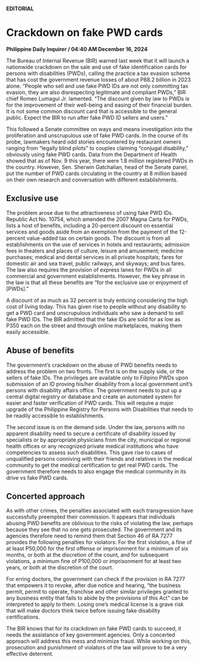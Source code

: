 **EDITORIAL**

# Crackdown on fake PWD cards

****Philippine Daily Inquirer / 04:40 AM December 16, 2024****

The Bureau of Internal Revenue (BIR) warned last week that it will launch a nationwide crackdown on the sale and use of fake identification cards for persons with disabilities (PWDs), calling the practice a tax evasion scheme that has cost the government revenue losses of about P88.2 billion in 2023 alone. “People who sell and use fake PWD IDs are not only committing tax evasion, they are also disrespecting legitimate and compliant PWDs,” BIR chief Romeo Lumagui Jr. lamented. “The discount given by law to PWDs is for the improvement of their well-being and easing of their financial burden. It is not some common discount card that is accessible to the general public. Expect the BIR to run after fake PWD ID sellers and users.”

This followed a Senate committee on ways and means investigation into the proliferation and unscrupulous use of fake PWD cards. In the course of its probe, lawmakers heard odd stories encountered by restaurant owners ranging from “legally blind pilots” to couples claiming “conjugal disability,” obviously using fake PWD cards. Data from the Department of Health showed that as of Nov. 9 this year, there were 1.8 million registered PWDs in the country. However, Sen. Sherwin Gatchalian, head of the Senate panel, put the number of PWD cards circulating in the country at 8 million based on their own research and conversation with different establishments.

## Exclusive use

The problem arose due to the attractiveness of using fake PWD IDs. Republic Act No. 10754, which amended the 2007 Magna Carta for PWDs, lists a host of benefits, including a 20-percent discount on essential services and goods aside from an exemption from the payment of the 12-percent value-added tax on certain goods. The discount is from all establishments on the use of services in hotels and restaurants; admission fees in theaters and places of culture, leisure and amusement; medicine purchases; medical and dental services in all private hospitals; fares for domestic air and sea travel, public railways, and skyways; and bus fares. The law also requires the provision of express lanes for PWDs in all commercial and government establishments. However, the key phrase in the law is that all these benefits are “for the exclusive use or enjoyment of [PWDs].”

A discount of as much as 32 percent is truly enticing considering the high cost of living today. This has given rise to people without any disability to get a PWD card and unscrupulous individuals who saw a demand to sell fake PWD IDs. The BIR admitted that the fake IDs are sold for as low as P350 each on the street and through online marketplaces, making them easily accessible.

## Abuse of benefits

The government’s crackdown on the abuse of PWD benefits needs to address the problem on two fronts. The first is on the supply side, or the sellers of fake IDs. The privileges are available only to Filipino PWDs upon submission of an ID proving his/her disability from a local government unit’s persons with disability affairs office. The government needs to put up a central digital registry or database and create an automated system for easier and faster verification of PWD cards. This will require a major upgrade of the Philippine Registry for Persons with Disabilities that needs to be readily accessible to establishments.

The second issue is on the demand side. Under the law, persons with no apparent disability need to secure a certificate of disability issued by specialists or by appropriate physicians from the city, municipal or regional health offices or any recognized private medical institutions who have competencies to assess such disabilities. This gave rise to cases of unqualified persons conniving with their friends and relatives in the medical community to get the medical certification to get real PWD cards. The government therefore needs to also engage the medical community in its drive vs fake PWD cards.

## Concerted approach

As with other crimes, the penalties associated with each transgression have successfully preempted their commission. It appears that individuals abusing PWD benefits are oblivious to the risks of violating the law, perhaps because they see that no one gets prosecuted. The government and its agencies therefore need to remind them that Section 46 of RA 7277 provides the following penalties for violators: For the first violation, a fine of at least P50,000 for the first offense or imprisonment for a minimum of six months, or both at the discretion of the count, and for subsequent violations, a minimum fine of P100,000 or imprisonment for at least two years, or both at the discretion of the court.

For erring doctors, the government can check if the provision in RA 7277 that empowers it to revoke, after due notice and hearing, “the business permit, permit to operate, franchise and other similar privileges granted to any business entity that fails to abide by the provisions of this Act” can be interpreted to apply to them. Losing one’s medical license is a grave risk that will make doctors think twice before issuing fake disability certifications.

The BIR knows that for its crackdown on fake PWD cards to succeed, it needs the assistance of key government agencies. Only a concerted approach will address this mess and minimize fraud. While working on this, prosecution and punishment of violators of the law will prove to be a very effective deterrent.